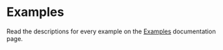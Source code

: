 # Examples

Read the descriptions for every example on the [Examples](../docs/introduction/Examples.md) documentation page.

